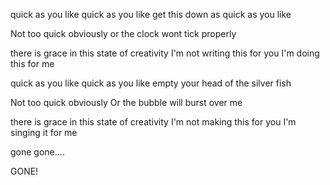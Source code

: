 quick as you like
quick as you like
get this down as quick as you like

Not too quick obviously
or the clock wont tick properly

there is grace in this state of creativity
I'm not writing this for you 
I'm doing this for me

quick as you like
quick as you like
empty your head of the silver fish

Not too quick obviously
Or the bubble will burst over me

there is grace in this state of creativity
I'm not making this for you 
I'm singing it for me

gone
gone....

GONE!

